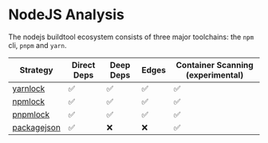 # NodeJS Analysis

The nodejs buildtool ecosystem consists of three major toolchains: the `npm` cli, `pnpm` and `yarn`.

| Strategy                      | Direct Deps        | Deep Deps          | Edges              | Container Scanning (experimental) |
| ----------------------------- | ------------------ | ------------------ | ------------------ | --------------------------------- |
| [yarnlock](yarn.md)           | :white_check_mark: | :white_check_mark: | :white_check_mark: | :white_check_mark:                |
| [npmlock](npm-lockfile.md)    | :white_check_mark: | :white_check_mark: | :white_check_mark: | :white_check_mark:                |
| [pnpmlock](pnpm.md)           | :white_check_mark: | :white_check_mark: | :white_check_mark: | :white_check_mark:                |
| [packagejson](packagejson.md) | :white_check_mark: | :x:                | :x:                | :white_check_mark:                |

